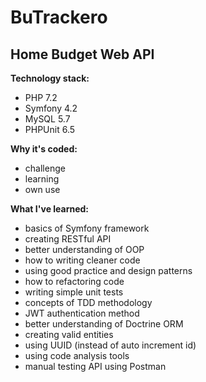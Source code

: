 # BuTrackero
## Home Budget Web API

**Technology stack:**
- PHP 7.2
- Symfony 4.2
- MySQL 5.7
- PHPUnit 6.5

**Why it's coded:**
- challenge
- learning
- own use

**What I've learned:**
- basics of Symfony framework
- creating RESTful API
- better understanding of OOP
- how to writing cleaner code
- using good practice and design patterns
- how to refactoring code
- writing simple unit tests
- concepts of TDD methodology
- JWT authentication method
- better understanding of Doctrine ORM
- creating valid entities
- using UUID (instead of auto increment id)
- using code analysis tools
- manual testing API using Postman